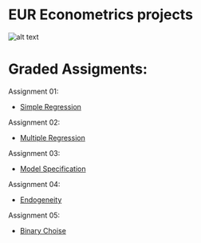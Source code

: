 # EUR Econometrics projects

![alt text](https://upload.wikimedia.org/wikipedia/commons/thumb/0/0a/Logo_Erasmus_Universiteit_Rotterdam.svg/2000px-Logo_Erasmus_Universiteit_Rotterdam.svg.png)

# Graded Assigments:

Assignment 01:

* [Simple Regression](https://github.com/fedorovic82/Econometrics/tree/master/Assignment01) 

Assignment 02:

* [Multiple Regression](https://github.com/fedorovic82/Econometrics/tree/master/Assignment02)

Assignment 03:

* [Model Specification](https://github.com/fedorovic82/Econometrics/tree/master/Assignment03)

Assignment 04:

* [Endogeneity](https://github.com/fedorovic82/Econometrics/tree/master/Assignment04)

Assignment 05:

* [Binary Choise](https://github.com/fedorovic82/Econometrics/tree/master/Assignment05)
